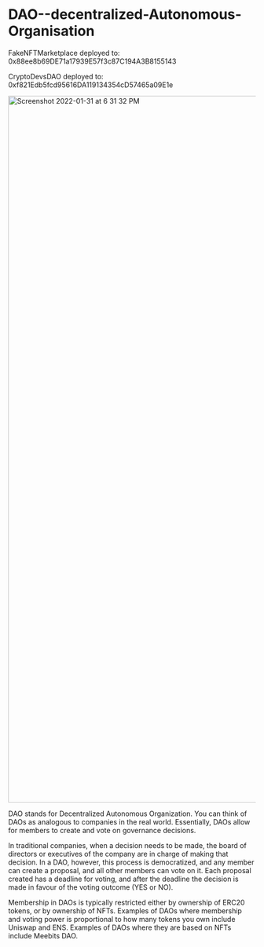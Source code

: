# DAO--decentralized-Autonomous-Organisation

FakeNFTMarketplace deployed to:  0x88ee8b69DE71a17939E57f3c87C194A3B8155143

CryptoDevsDAO deployed to:  0xf821Edb5fcd95616DA119134354cD57465a09E1e

<img width="1440" alt="Screenshot 2022-01-31 at 6 31 32 PM" src="https://user-images.githubusercontent.com/36278808/151843835-41c62022-fb98-4da1-a368-7147b0206853.png">


DAO stands for Decentralized Autonomous Organization. You can think of DAOs as analogous to companies in the real world. Essentially, DAOs allow for members to create and vote on governance decisions.

In traditional companies, when a decision needs to be made, the board of directors or executives of the company are in charge of making that decision. In a DAO, however, this process is democratized, and any member can create a proposal, and all other members can vote on it. Each proposal created has a deadline for voting, and after the deadline the decision is made in favour of the voting outcome (YES or NO).

Membership in DAOs is typically restricted either by ownership of ERC20 tokens, or by ownership of NFTs. Examples of DAOs where membership and voting power is proportional to how many tokens you own include Uniswap and ENS. Examples of DAOs where they are based on NFTs include Meebits DAO.
